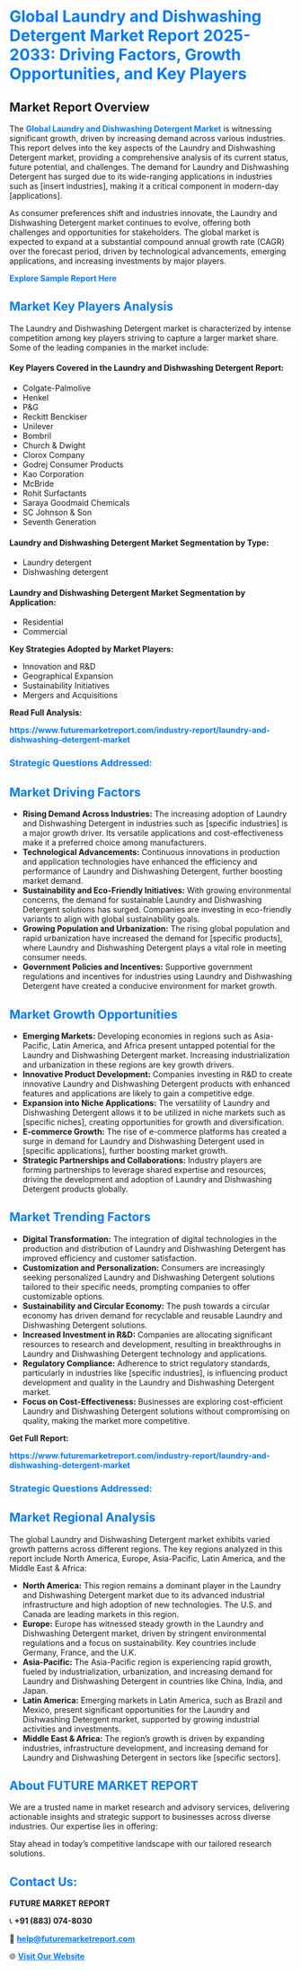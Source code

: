 <h1 style="color: #007BFF;">Global Laundry and Dishwashing Detergent Market Report 2025-2033: Driving Factors, Growth Opportunities, and Key Players</h1>

<section id="overview">
<h2>Market Report Overview</h2>
<p>The <a href="https://www.futuremarketreport.com/industry-report/laundry-and-dishwashing-detergent-market" style="color: #007BFF; text-decoration: none;"><strong>Global Laundry and Dishwashing Detergent Market</strong></a> is witnessing significant growth, driven by increasing demand across various industries. This report delves into the key aspects of the Laundry and Dishwashing Detergent market, providing a comprehensive analysis of its current status, future potential, and challenges. The demand for Laundry and Dishwashing Detergent has surged due to its wide-ranging applications in industries such as [insert industries], making it a critical component in modern-day [applications].</p>
<p>As consumer preferences shift and industries innovate, the Laundry and Dishwashing Detergent market continues to evolve, offering both challenges and opportunities for stakeholders. The global market is expected to expand at a substantial compound annual growth rate (CAGR) over the forecast period, driven by technological advancements, emerging applications, and increasing investments by major players.</p>
</section>

<section id="overview">
<p><a href="https://www.futuremarketreport.com/request-sample/reportId=63532" style="color: #007BFF; text-decoration: none;"><strong>Explore Sample Report Here</strong></a></p>
</section>

<section id="key-players">
<h2 style="color: #007BFF;">Market Key Players Analysis</h2>
<p>The Laundry and Dishwashing Detergent market is characterized by intense competition among key players striving to capture a larger market share. Some of the leading companies in the market include:</p>
<h4>Key Players Covered in the Laundry and Dishwashing Detergent Report:</h4>
<ul><li>Colgate-Palmolive</li><li>Henkel</li><li>P&amp;G</li><li>Reckitt Benckiser</li><li>Unilever</li><li>Bombril</li><li>Church &amp; Dwight</li><li>Clorox Company</li><li>Godrej Consumer Products</li><li>Kao Corporation</li><li>McBride</li><li>Rohit Surfactants</li><li>Saraya Goodmaid Chemicals</li><li>SC Johnson &amp; Son</li><li>Seventh Generation</li></ul>
<h4>Laundry and Dishwashing Detergent Market Segmentation by Type:</h4>
<ul><li>Laundry detergent</li><li>Dishwashing detergent</li></ul>

<h4>Laundry and Dishwashing Detergent Market Segmentation by Application:</h4>
<ul><li>Residential</li><li>Commercial</li></ul>
<p><strong>Key Strategies Adopted by Market Players:</strong></p>
<ul>
<li>Innovation and R&D</li>
<li>Geographical Expansion</li>
<li>Sustainability Initiatives</li>
<li>Mergers and Acquisitions</li>
</ul>
</section>

<section>
<p><strong>Read Full Analysis: </strong></p><a href="https://www.futuremarketreport.com/industry-report/laundry-and-dishwashing-detergent-market" style="color: #007BFF; text-decoration: none;"><strong>https://www.futuremarketreport.com/industry-report/laundry-and-dishwashing-detergent-market</strong></a>
<h3 style="color: #007BFF;">Strategic Questions Addressed:</h3>
</section>

<section id="driving-factors">
<h2 style="color: #007BFF;">Market Driving Factors</h2>
<ul>
<li><strong>Rising Demand Across Industries:</strong> The increasing adoption of Laundry and Dishwashing Detergent in industries such as [specific industries] is a major growth driver. Its versatile applications and cost-effectiveness make it a preferred choice among manufacturers.</li>
<li><strong>Technological Advancements:</strong> Continuous innovations in production and application technologies have enhanced the efficiency and performance of Laundry and Dishwashing Detergent, further boosting market demand.</li>
<li><strong>Sustainability and Eco-Friendly Initiatives:</strong> With growing environmental concerns, the demand for sustainable Laundry and Dishwashing Detergent solutions has surged. Companies are investing in eco-friendly variants to align with global sustainability goals.</li>
<li><strong>Growing Population and Urbanization:</strong> The rising global population and rapid urbanization have increased the demand for [specific products], where Laundry and Dishwashing Detergent plays a vital role in meeting consumer needs.</li>
<li><strong>Government Policies and Incentives:</strong> Supportive government regulations and incentives for industries using Laundry and Dishwashing Detergent have created a conducive environment for market growth.</li>
</ul>
</section>

<section id="growth-opportunities">
<h2 style="color: #007BFF;">Market Growth Opportunities</h2>
<ul>
<li><strong>Emerging Markets:</strong> Developing economies in regions such as Asia-Pacific, Latin America, and Africa present untapped potential for the Laundry and Dishwashing Detergent market. Increasing industrialization and urbanization in these regions are key growth drivers.</li>
<li><strong>Innovative Product Development:</strong> Companies investing in R&D to create innovative Laundry and Dishwashing Detergent products with enhanced features and applications are likely to gain a competitive edge.</li>
<li><strong>Expansion into Niche Applications:</strong> The versatility of Laundry and Dishwashing Detergent allows it to be utilized in niche markets such as [specific niches], creating opportunities for growth and diversification.</li>
<li><strong>E-commerce Growth:</strong> The rise of e-commerce platforms has created a surge in demand for Laundry and Dishwashing Detergent used in [specific applications], further boosting market growth.</li>
<li><strong>Strategic Partnerships and Collaborations:</strong> Industry players are forming partnerships to leverage shared expertise and resources, driving the development and adoption of Laundry and Dishwashing Detergent products globally.</li>
</ul>
</section>

<section id="trending-factors">
<h2 style="color: #007BFF;">Market Trending Factors</h2>
<ul>
<li><strong>Digital Transformation:</strong> The integration of digital technologies in the production and distribution of Laundry and Dishwashing Detergent has improved efficiency and customer satisfaction.</li>
<li><strong>Customization and Personalization:</strong> Consumers are increasingly seeking personalized Laundry and Dishwashing Detergent solutions tailored to their specific needs, prompting companies to offer customizable options.</li>
<li><strong>Sustainability and Circular Economy:</strong> The push towards a circular economy has driven demand for recyclable and reusable Laundry and Dishwashing Detergent solutions.</li>
<li><strong>Increased Investment in R&D:</strong> Companies are allocating significant resources to research and development, resulting in breakthroughs in Laundry and Dishwashing Detergent technology and applications.</li>
<li><strong>Regulatory Compliance:</strong> Adherence to strict regulatory standards, particularly in industries like [specific industries], is influencing product development and quality in the Laundry and Dishwashing Detergent market.</li>
<li><strong>Focus on Cost-Effectiveness:</strong> Businesses are exploring cost-efficient Laundry and Dishwashing Detergent solutions without compromising on quality, making the market more competitive.</li>
</ul>
</section>

<section>
<p><strong>Get Full Report: </strong></p><a href="https://www.futuremarketreport.com/industry-report/laundry-and-dishwashing-detergent-market" style="color: #007BFF; text-decoration: none;"><strong>https://www.futuremarketreport.com/industry-report/laundry-and-dishwashing-detergent-market</strong></a>
<h3 style="color: #007BFF;">Strategic Questions Addressed:</h3>
</section>


<section id="regional-analysis">
<h2 style="color: #007BFF;">Market Regional Analysis</h2>
<p>The global Laundry and Dishwashing Detergent market exhibits varied growth patterns across different regions. The key regions analyzed in this report include North America, Europe, Asia-Pacific, Latin America, and the Middle East & Africa:</p>
<ul>
<li><strong>North America:</strong> This region remains a dominant player in the Laundry and Dishwashing Detergent market due to its advanced industrial infrastructure and high adoption of new technologies. The U.S. and Canada are leading markets in this region.</li>
<li><strong>Europe:</strong> Europe has witnessed steady growth in the Laundry and Dishwashing Detergent market, driven by stringent environmental regulations and a focus on sustainability. Key countries include Germany, France, and the U.K.</li>
<li><strong>Asia-Pacific:</strong> The Asia-Pacific region is experiencing rapid growth, fueled by industrialization, urbanization, and increasing demand for Laundry and Dishwashing Detergent in countries like China, India, and Japan.</li>
<li><strong>Latin America:</strong> Emerging markets in Latin America, such as Brazil and Mexico, present significant opportunities for the Laundry and Dishwashing Detergent market, supported by growing industrial activities and investments.</li>
<li><strong>Middle East & Africa:</strong> The region’s growth is driven by expanding industries, infrastructure development, and increasing demand for Laundry and Dishwashing Detergent in sectors like [specific sectors].</li>
</ul>
</section>

<footer>
<h2 style="color: #007BFF;">About FUTURE MARKET REPORT</h2>
<p>We are a trusted name in market research and advisory services, delivering actionable insights and strategic support to businesses across diverse industries. Our expertise lies in offering:</p>

<p>Stay ahead in today’s competitive landscape with our tailored research solutions.</p>

<h2 style="color: #007BFF;">Contact Us:</h2>
<p><strong>FUTURE MARKET REPORT</strong></p>
<p>📞 <strong>+91 (883) 074-8030</strong></p>
<p>📧 <strong><a href="mailto:help@futuremarketreport.com" style="color: #007BFF;">help@futuremarketreport.com</a></strong></p>
<p>🌐 <strong><a href="https://www.futuremarketreport.com/" style="color: #007BFF;">Visit Our Website</a></strong></p>
</footer>